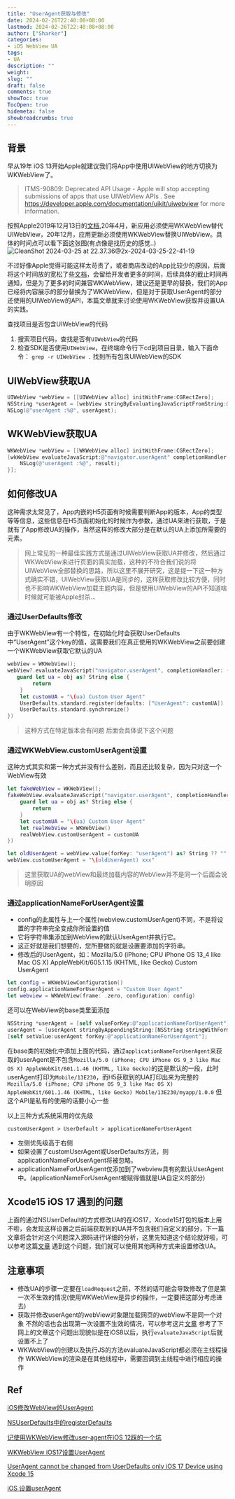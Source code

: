 ```yaml
---
title: "UserAgent获取与修改"
date: 2024-02-26T22:40:08+08:00 
lastmod: 2024-02-26T22:40:08+08:00
author: ["Sharker"] 
categories: 
- iOS WebView UA
tags: 
- UA 
description: ""
weight: 
slug: ""
draft: false 
comments: true 
showToc: true 
TocOpen: true 
hidemeta: false 
showbreadcrumbs: true 
---
```


## 背景
早从19年 iOS 13开始Apple就建议我们将App中使用UIWebView的地方切换为WKWebView了。
>ITMS-90809: Deprecated API Usage - Apple will stop accepting submissions of apps that use UIWebView APIs . See https://developer.apple.com/documentation/uikit/uiwebview for more information.

按照Apple2019年12月13日的[文档](https://developer.apple.com/news/?id=12232019b),20年4月，新应用必须使用WKWebView替代UIWebView，20年12月，应用更新必须使用WKWebView替换UIWebView。具体的时间点可以看下面这张图(有点像是找历史的感觉..)
![CleanShot 2024-03-25 at 22.37.36@2x-2024-03-25-22-41-19](https://sharkerhub.oss-cn-beijing.aliyuncs.com/Obsidian/Blog/CleanShot%202024-03-25%20at%2022.37.36%402x-2024-03-25-22-41-19.png)


不过好像Apple觉得可能这样太苛责了，或者商店改动的App比较少的原因，后面将这个时间放的宽松了些[文档](https://developer.apple.com/news/?id=edwud51q)，会留给开发者更多的时间，后续具体的截止时间再通知，但是为了更多的时间兼容WKWebView，建议还是更早的替换，我们的App已经将内容展示的部分替换为了WKWebView，但是对于获取UserAgent的部分还使用的UIWebView的API，本篇文章就来讨论使用WKWebView获取并设置UA的实践。

查找项目是否包含UIWebView的代码
1. 搜索项目代码，查找是否有`UIWebView`的代码
2. 检查SDK是否使用`UIWebView`，在终端命令行下cd到项目目录，输入下面命令：
`grep -r UIWebView .` 找到所有包含UIWebView的SDK


## UIWebView获取UA
``` Objective-c
UIWebView *webView = [[UIWebView alloc] initWithFrame:CGRectZero];
NSString *userAgent = [webView stringByEvaluatingJavaScriptFromString:@"navigator.userAgent"];
NSLog(@"userAgent :%@", userAgent);
```

## WKWebView获取UA
``` Objective-C
WKWebView *webView = [[WKWebView alloc] initWithFrame:CGRectZero];
[wkWebView evaluateJavaScript:@"navigator.userAgent" completionHandler:^(id result, NSError *error) {
    NSLog(@"userAgent :%@", result);
}];
```

## 如何修改UA
这种需求太常见了，App内嵌的H5页面有时候需要判断App的版本，App的类型等等信息，这些信息在H5页面初始化的时候作为参数，通过UA来进行获取，于是就有了App修改UA的操作，当然这样的修改大部分是在默认的UA上添加所需要的元素。

> 网上常见的一种最佳实践方式是通过UIWebView获取UA并修改，然后通过WKWebView来进行页面的真实加载，这种的不符合我们说的将UIWebView全部替换的思路，所以这里不展开研究，这是提一下这一种方式确实不错，UIWebView获取UA是同步的，这样获取修改比较方便，同时也不影响WKWebView加载主题内容，但是使用UIWebView的API不知道啥时候就可能被Apple封杀...


### 通过UserDefaults修改
由于WKWebView有一个特性，在初始化时会获取UserDefaults中“UserAgent”这个key的值，这需要我们在真正使用的WKWebView之前要创建一个WKWebView获取它默认的UA
``` Swift
webView = WKWebView();
webView?.evaluateJavaScript("navigator.userAgent", completionHandler: { (obj: Any?, error: Error?) in
   guard let ua = obj as? String else {
        return
    }
    let customUA = "\(ua) Custom User Agent"
    UserDefaults.standard.register(defaults: ["UserAgent": customUA])
    UserDefaults.standard.synchronize()
})
```
> 这种方式在特定版本会有问题 后面会具体说下这个问题

### 通过WKWebView.customUserAgent设置
这种方式其实和第一种方式并没有什么差别，而且还比较复杂，因为只对这一个WebView有效
```Swift 
let fakeWebView = WKWebView();
fakeWebView.evaluateJavaScript("navigator.userAgent", completionHandler: { (obj: Any?, error: Error?) in
    guard let ua = obj as? String else {
        return
    }
    let customUA = "\(ua) Custom User Agent"
    let realWebView = WKWebView()
    realWebView.customUserAgent = customUA
})

let oldUserAgent = webView.value(forKey: "userAgent") as? String ?? ""
webView.customUserAgent = "\(oldUserAgent) xxx"
```
> 这里获取UA的webView和最终加载内容的WebView并不是同一个后面会说明原因

### 通过applicationNameForUserAgent设置
- config的此属性与上一个属性(webview.customUserAgent)不同，不是将设置的字符串完全变成你所设置的值
- 它将字符串集添加到WebView的默认UserAgent并执行它。
- 这正好就是我们想要的，您所要做的就是设置要添加的字符串。
- 修改后的UserAgent，如：Mozilla/5.0 (iPhone; CPU iPhone OS 13_4 like Mac OS X) AppleWebKit/605.1.15 (KHTML, like Gecko) Custom UserAgent

``` Swift
let config = WKWebViewConfiguration()
config.applicationNameForUserAgent = "Custom User Agent"
let webview = WKWebView(frame: .zero, configuration: config)
```

还可以在WebView的base类里面添加
``` Objective-C
NSString *userAgent = [self valueForKey:@"applicationNameForUserAgent"];
userAgent = [userAgent stringByAppendingString:[NSString stringWithFormat:@"/myapp/%@", CURRENTAPPVERSION]];
[self setValue:userAgent forKey:@"applicationNameForUserAgent"];
```
在base类的初始化中添加上面的代码，通过`applicationNameForUserAgent`来获取的userAgent是不包含`Mozilla/5.0 (iPhone; CPU iPhone OS 9_3 like Mac OS X) AppleWebKit/601.1.46 (KHTML, like Gecko)`的这是默认的一段，此时userAgent打印为`Mobile/13E230`，而H5获取到的UA打印出来为完整的`Mozilla/5.0 (iPhone; CPU iPhone OS 9_3 like Mac OS X) AppleWebKit/601.1.46 (KHTML, like Gecko) Mobile/13E230/myapp/1.0.0`
但这个API是私有的使用的话要小心一些

以上三种方式系统采用的优先级
```
customUserAgent > UserDefault > applicationNameForUserAgent
```
- 左侧优先级高于右侧
- 如果设置了customUserAgent或UserDefaults方法，则applicationNameForUserAgent将被忽略。
- applicationNameForUserAgent仅添加到了webview具有的默认UserAgent中。(applicationNameForUserAgent被赋得值就是UA自定义的部分)


## Xcode15 iOS 17 遇到的问题
上面的通过NSUserDefault的方式修改UA的在iOS17，Xcode15打包的版本上用不啦，会发现这样设置之后前端获取到的UA并不包含我们自定义的部分，下一篇文章将会针对这个问题深入源码进行详细的分析，这里先知道这个结论就好啦，可以参考这篇[文章](https://stackoverflow.com/questions/77305552/useragent-cannot-be-changed-from-userdefaults-only-ios-17-device-using-xcode-15)
遇到这个问题，我们就可以使用其他两种方式来设置修改UA。



## 注意事项
- 修改UA的步骤一定要在`loadRequest`之前，不然的话可能会导致修改了但是第一次不生效的情况(使用WKWebView是异步的操作，一定要把这部分考虑进去)
- 获取并修改userAgent的webView对象跟加载网页的webView不是同一个对象 不然的话也会出现第一次设置不生效的情况，可以参考这片[文章](https://cloud.tencent.com/developer/article/1158832) 参考了下网上的文章这个问题出现貌似是在iOS8以后，执行`evaluateJavaScript`后就设置不上了
- WKWebView的创建以及执行JS的方法evaluateJavaScript都必须在主线程操作 WKWebView的渲染是在其他线程中，需要回调到主线程中进行相应的操作


## Ref
[iOS修改WebView的UserAgent](https://juejin.cn/post/6844904030980800519)

[NSUserDefaults中的registerDefaults](https://www.jianshu.com/p/c630b2b64a10)

[记使用WKWebView修改user-agent在iOS 12踩的一个坑](https://cloud.tencent.com/developer/article/1158832)

[WKWebView iOS17设置UserAgent](https://blog.csdn.net/xo19882011/article/details/134031247)

[UserAgent cannot be changed from UserDefaults only iOS 17 Device using Xcode 15](https://stackoverflow.com/questions/77305552/useragent-cannot-be-changed-from-userdefaults-only-ios-17-device-using-xcode-15)

[iOS 设置userAgent](https://www.jianshu.com/p/f87709d1ca59)